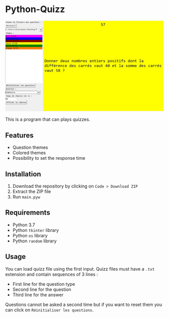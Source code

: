 # Python-Quizz
![Preview image](./preview/preview.jpg)

This is a program that can plays quizzes.
## Features
- Question themes
- Colored themes
- Possibility to set the response time
## Installation
1. Download the repository by clicking on `Code > Download ZIP`
2. Extract the ZIP file
3. Run `main.pyw`
## Requirements
- Python 3.7
- Python `tkinter` library
- Python `os` library
- Python `random` library
## Usage
You can load quizz file using the first input.
Quizz files must have a `.txt` extension and contain sequences of 3 lines :
- First line for the question type
- Second line for the question
- Third line for the answer

Questions cannot be asked a second time but if you want to reset them you can click on `Réinitialiser les questions`.